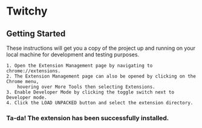 # Twitchy

## Getting Started

These instructions will get you a copy of the project up and running on your local machine for development and testing purposes.
```
1. Open the Extension Management page by navigating to chrome://extensions.
2. The Extension Management page can also be opened by clicking on the Chrome menu,
    hovering over More Tools then selecting Extensions.
3. Enable Developer Mode by clicking the toggle switch next to Developer mode.
4. Click the LOAD UNPACKED button and select the extension directory.
```
### Ta-da! The extension has been successfully installed.